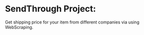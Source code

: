 # SendThrough Project:
Get shipping price for your item from different companies via using WebScraping.
